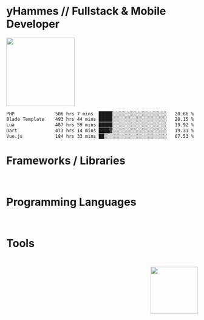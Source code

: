 <head>
    <link href="https://stackpath.bootstrapcdn.com/bootstrap/4.5.2/css/bootstrap.min.css" rel="stylesheet">
</head>

# yHammes // Fullstack & Mobile Developer
<div>
    <a href="https://github.com/yHammes">
        <img height="180em" src="https://github-readme-stats-mu-bice-13.vercel.app/api?username=yHammes&show_icons=true&theme=dark&include_all_commits=true&count_private=true" />
        <!-- <img height="180em" src="https://github-readme-stats-mu-bice-13.vercel.app/api/top-langs/?username=yHammes&layout=compact&langs_count=8&theme=dark" /> -->
</div>

<!--START_SECTION:waka-->

```txt
PHP               506 hrs 7 mins  █████░░░░░░░░░░░░░░░░░░░░   20.66 %
Blade Template    493 hrs 44 mins █████░░░░░░░░░░░░░░░░░░░░   20.15 %
Lua               487 hrs 59 mins █████░░░░░░░░░░░░░░░░░░░░   19.92 %
Dart              473 hrs 14 mins ████▓░░░░░░░░░░░░░░░░░░░░   19.31 %
Vue.js            184 hrs 33 mins ██░░░░░░░░░░░░░░░░░░░░░░░   07.53 %
```

<!--END_SECTION:waka-->

##

# Frameworks / Libraries
<div style="margin-bottom: 10px;">
  <img src="https://img.shields.io/badge/Flutter-38B2AC?style=for-the-badge&logo=git&logoColor=white" alt="">
  <img src="https://img.shields.io/badge/Laravel-FF2D20?style=for-the-badge&logo=laravel&logoColor=white" alt="">
    
  <img src="https://img.shields.io/badge/Vue.js-35495E?style=for-the-badge&logo=vuedotjs&logoColor=4FC08D" alt="">
  <img src="https://img.shields.io/badge/Tailwind_CSS-38B2AC?style=for-the-badge&logo=tailwind-css&logoColor=white" alt="">
  <img src="https://img.shields.io/badge/Bootstrap-563D7C?style=for-the-badge&logo=bootstrap&logoColor=white" alt="">
  <img src="https://img.shields.io/badge/jQuery-0769AD?style=for-the-badge&logo=jquery&logoColor=white" alt="">
</div>

# Programming Languages
<div style="margin-bottom: 10px;">
  <img src="https://img.shields.io/badge/PHP-777BB4?style=for-the-badge&logo=php&logoColor=white" alt="">
  <img src="https://img.shields.io/badge/Dart-38B2AC?style=for-the-badge&logo=git&logoColor=white" alt="">
  <img src="https://img.shields.io/badge/python-3670A0?style=for-the-badge&logo=python&logoColor=ffdd54" alt="">
  <img src="https://img.shields.io/badge/JavaScript-F7DF1E?style=for-the-badge&logo=javascript&logoColor=black" alt="">
  <img src="https://img.shields.io/badge/Lua-2C2D72?style=for-the-badge&logo=lua&logoColor=white" alt="">
</div>

# Tools
<div style="margin-bottom: 10px;">
  <img src="https://img.shields.io/badge/HTML5-E34F26?style=for-the-badge&logo=html5&logoColor=white" alt="">
  <img src="https://img.shields.io/badge/CSS3-1572B6?style=for-the-badge&logo=css3&logoColor=white" alt="">

  <img src="https://img.shields.io/badge/MySQL-00000F?style=for-the-badge&logo=mysql&logoColor=white" alt="">
  <img src="https://img.shields.io/badge/SQLite-07405E?style=for-the-badge&logo=sqlite&logoColor=whit" alt="">

  <img src="https://img.shields.io/badge/GIT-E44C30?style=for-the-badge&logo=git&logoColor=white" alt="">
  <img src="https://img.shields.io/badge/docker-257bd6?style=for-the-badge&logo=docker&logoColor=white" alt="">
  <img src="https://img.shields.io/badge/-RabbitMQ-FF6600?style=for-the-badge&logo=rabbitmq&logoColor=white" alt="">
  <img src="" alt="">
</div>

<div style="margin-bottom: 10px;">
    <img align="right" src="https://i.imgur.com/GeyXX4x.gif" height="124px" width="124px">
</div>

